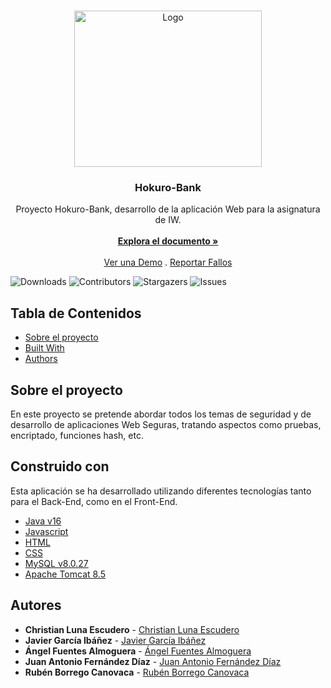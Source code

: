<br/>
<p align="center">
  <a href="https://github.com/Hokuro-Inc/Hokuro-Bank">
    <img src="https://media.discordapp.net/attachments/526042879630770196/918149148837036082/pixil-frame-0_5.png" alt="Logo" width="300" height="250">
  </a>

  <h3 align="center">Hokuro-Bank</h3>

  <p align="center">
    Proyecto Hokuro-Bank, desarrollo de la aplicación Web para la asignatura de IW.
    <br/>
    <br/>
    <a href="https://github.com/Hokuro-Inc/Hokuro-Bank"><strong>Explora el documento »</strong></a>
    <br/>
    <br/>
    <a href="https://github.com/Hokuro-Inc/Hokuro-Bank">Ver una Demo</a>
    .
    <a href="https://github.com/Hokuro-Inc/Hokuro-Bank/issues">Reportar Fallos</a>
  </p>
</p>

![Downloads](https://img.shields.io/github/downloads/Hokuro-Inc/Hokuro-Bank/total) ![Contributors](https://img.shields.io/github/contributors/Hokuro-Inc/Hokuro-Bank?color=dark-green) ![Stargazers](https://img.shields.io/github/stars/Hokuro-Inc/Hokuro-Bank?style=social) ![Issues](https://img.shields.io/github/issues/Hokuro-Inc/Hokuro-Bank) 

## Tabla de Contenidos

* [Sobre el proyecto](#sobre-el-proyecto)
* [Built With](#construido-con)
* [Authors](#autores)

## Sobre el proyecto 

En este proyecto se pretende abordar todos los temas de seguridad y de desarrollo de aplicaciones Web Seguras, tratando aspectos como pruebas, encriptado, funciones hash, etc.

## Construido con

Esta aplicación se ha desarrollado utilizando diferentes tecnologías tanto para el Back-End, como en el Front-End.


* [Java v16](https://www.oracle.com/java/technologies/javase/jdk16-archive-downloads.html)
* [Javascript](https://developer.mozilla.org/es/docs/Web/JavaScript)
* [HTML](https://developer.mozilla.org/es/docs/Web/HTML)
* [CSS](https://developer.mozilla.org/es/docs/Web/CSS)
* [MySQL v8.0.27](https://dev.mysql.com/downloads/mysql/8.0.html)
* [Apache Tomcat 8.5](https://tomcat.apache.org/tomcat-8.5-doc/)

## Autores

* **Christian Luna Escudero** - [Christian Luna Escudero](https://github.com/ChrisLe7) 
* **Javier García Ibáñez** - [Javier García Ibáñez ](https://github.com/)
* **Ángel Fuentes Almoguera** - [Ángel Fuentes Almoguera ](https://github.com/almojara) 
* **Juan Antonio Fernández Díaz** - [Juan Antonio Fernández Díaz ](https://github.com/i82fedij)
* **Rubén Borrego Canovaca** - [Rubén Borrego Canovaca](https://github.com/LepreprechauN)
